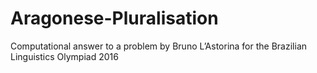 # Aragonese-Pluralisation
Computational answer to a problem by Bruno L’Astorina for the Brazilian Linguistics Olympiad 2016
